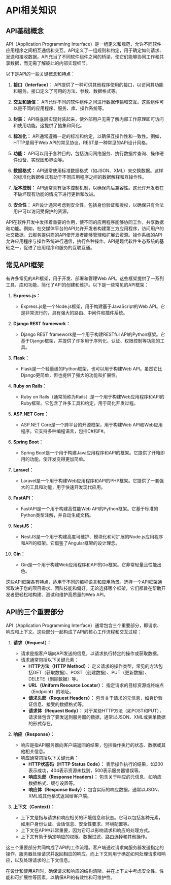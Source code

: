 # API相关知识

## API基础概念
API（Application Programming Interface）是一组定义和规范，允许不同软件应用程序之间相互通信和交互。API定义了一组规则和约定，用于确定如何请求、发送和接收数据。API充当了不同软件组件之间的桥梁，使它们能够协同工作和共享数据，而无需了解彼此的内部实现细节。

以下是API的一些关键概念和特点：

1. **接口（Interface）：** API提供了一种可供其他程序使用的接口，以访问其功能和服务。接口定义了可用的方法、参数、数据格式等。

2. **交互和通信：** API允许不同的软件组件之间进行数据传输和交互。这些组件可以是不同的应用程序、服务、库、操作系统等。

3. **封装：** API将底层实现封装起来，使外部用户无需了解内部工作原理即可访问和使用功能。这提供了抽象和简化。

4. **标准化：** API通常遵循一定的标准和约定，以确保互操作性和一致性。例如，HTTP是用于Web API的常见协议，REST是一种常见的API设计风格。

5. **功能：** API可以用于各种目的，包括访问网络服务、执行数据库查询、操作硬件设备、实现图形界面等。

6. **数据格式：** API通常使用标准数据格式（如JSON、XML）来交换数据。这样的标准化数据格式有助于不同应用程序之间的数据解释和互操作性。

7. **版本控制：** API通常具有版本控制机制，以确保向后兼容性。这允许开发者在不破坏现有功能的情况下进行更新和改进。

8. **安全性：** API设计通常考虑到安全性，包括身份验证和授权，以确保只有合法用户可以访问受保护的资源。

API在软件开发中发挥着重要的作用，使不同的应用程序能够协同工作，共享数据和功能。例如，社交媒体平台的API允许开发者构建第三方应用程序，访问用户的社交数据。云服务提供商的API使开发者能够管理和扩展云资源。操作系统的API允许应用程序与操作系统进行通信，执行各种操作。API是现代软件生态系统的基础之一，促进了应用程序和服务的互联互通。

## 常见API框架

有许多常见的API框架，用于开发、部署和管理Web API。这些框架提供了一系列工具、库和功能，简化了API的创建和维护。以下是一些常见的API框架：

1. **Express.js：**
   - Express.js是一个Node.js框架，用于构建基于JavaScript的Web API。它是非常流行的，具有强大的路由、中间件和插件系统。

2. **Django REST framework：**
   - Django REST framework是一个用于构建RESTful API的Python框架。它基于Django框架，并提供了许多用于序列化、认证、权限控制等功能的工具。

3. **Flask：**
   - Flask是一个轻量级的Python框架，也可以用于构建Web API。虽然它比Django更简单，但也提供了强大的功能和扩展性。

4. **Ruby on Rails：**
   - Ruby on Rails（通常简称为Rails）是一个用于构建Web应用程序和API的Ruby框架。它包含了许多工具和约定，用于简化开发过程。

5. **ASP.NET Core：**
   - ASP.NET Core是一个跨平台的开源框架，用于构建Web API和Web应用程序。它支持多种编程语言，包括C#和F#。

6. **Spring Boot：**
   - Spring Boot是一个用于构建Java应用程序和API的框架。它提供了开箱即用的功能，使开发变得更加简单。

7. **Laravel：**
   - Laravel是一个用于构建Web应用程序和API的PHP框架。它提供了一套强大的工具和功能，用于快速开发现代应用。

8. **FastAPI：**
   - FastAPI是一个用于构建高性能Web API的Python框架。它基于标准的Python类型注解，并自动生成文档。

9. **NestJS：**
   - NestJS是一个用于构建高度可维护、模块化和可扩展的Node.js应用程序和API的框架。它借鉴了Angular框架的设计理念。

10. **Gin：**
    - Gin是一个用于构建Web应用程序和API的Go框架。它非常轻量且性能出色。

这些API框架各有特点，适用于不同的编程语言和应用场景。选择一个API框架通常取决于您的项目需求、团队技能和偏好。无论选择哪个框架，它们都旨在帮助开发者更轻松地构建、测试和维护高质量的Web API。

## API的三个重要部分

API（Application Programming Interface）通常包含三个重要部分，即请求、响应和上下文。这些部分一起构成了API的核心工作流程和交互过程：

1. **请求（Request）：**
   - 请求是指客户端向API发送的信息，以请求执行特定的操作或获取数据。
   - 请求通常包括以下关键元素：
     - **HTTP方法（HTTP Method）：** 定义请求的操作类型，常见的方法包括GET（获取数据）、POST（创建数据）、PUT（更新数据）、DELETE（删除数据）等。
     - **URL（Uniform Resource Locator）：** 指定请求的目标资源或终端点（Endpoint）的地址。
     - **请求头部（Request Headers）：** 包含关于请求的元信息，如身份验证信息、接受的数据格式等。
     - **请求体（Request Body）：** 对于某些HTTP方法（如POST和PUT），请求体包含了要发送到服务器的数据，通常以JSON、XML或表单数据的形式存在。

2. **响应（Response）：**
   - 响应是指API服务器向客户端返回的结果，包括操作执行的状态、数据或其他相关信息。
   - 响应通常包括以下关键元素：
     - **HTTP状态码（HTTP Status Code）：** 表示操作执行的结果，如200表示成功，404表示资源未找到，500表示服务器错误等。
     - **响应头部（Response Headers）：** 包含关于响应的元信息，如响应数据格式、缓存设置等。
     - **响应体（Response Body）：** 包含实际的响应数据，通常以JSON、XML或其他格式返回给客户端。

3. **上下文（Context）：**
   - 上下文是指与请求和响应相关的环境信息和状态。它可以包括各种元素，如用户身份认证、会话信息、安全性要求、环境配置等。
   - 上下文在API中非常重要，因为它可以影响请求和响应的处理方式。
   - 上下文有助于确定响应的权限、数据过滤、路由选择和其他操作。

这三个重要部分共同构成了API的工作流程。客户端通过请求向服务器发送指定的操作，服务器处理请求并返回相应的响应，而上下文则用于确定如何处理请求和响应，以及处理请求的上下文信息。

在设计和使用API时，确保请求和响应的结构清晰，并在上下文中考虑安全性、性能和可扩展性等因素，以确保API的有效性和可维护性。